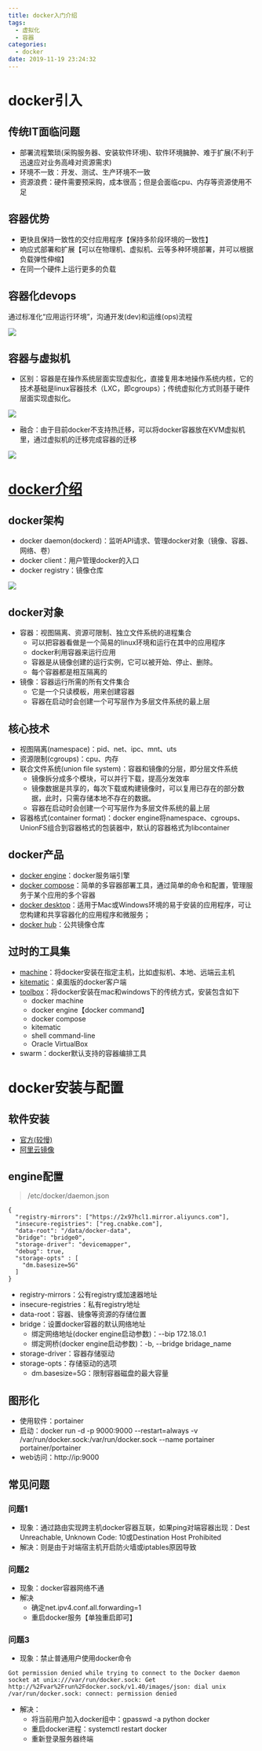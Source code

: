 ```yaml
---
title: docker入门介绍
tags:
  - 虚拟化
  - 容器
categories:
  - docker
date: 2019-11-19 23:24:32
---
```


# docker引入
## 传统IT面临问题
* 部署流程繁琐(采购服务器、安装软件环境)、软件环境臃肿、难于扩展(不利于迅速应对业务高峰对资源需求)
* 环境不一致：开发、测试、生产环境不一致
* 资源浪费：硬件需要预采购，成本很高；但是会面临cpu、内存等资源使用不足

## 容器优势
* 更快且保持一致性的交付应用程序【保持多阶段环境的一致性】
* 响应式部署和扩展【可以在物理机、虚拟机、云等多种环境部署，并可以根据负载弹性伸缩】
* 在同一个硬件上运行更多的负载

## 容器化devops
通过标准化“应用运行环境”，沟通开发(dev)和运维(ops)流程

![](https://simple0426-blog.oss-cn-beijing.aliyuncs.com/devops-demo.jpg)

## 容器与虚拟机
* 区别：容器是在操作系统层面实现虚拟化，直接复用本地操作系统内核，它的技术基础是linux容器技术（LXC，即cgroups）；传统虚拟化方式则基于硬件层面实现虚拟化。

![](https://simple0426-blog.oss-cn-beijing.aliyuncs.com/containerVSvm.jpg)

* 融合：由于目前docker不支持热迁移，可以将docker容器放在KVM虚拟机里，通过虚拟机的迁移完成容器的迁移

![](https://simple0426-blog.oss-cn-beijing.aliyuncs.com/container%2BVM.jpg)

# [docker介绍](https://docs.docker.com/get-started/overview/#docker-architecture)
## docker架构
* docker daemon(dockerd)：监听API请求、管理docker对象（镜像、容器、网络、卷）
* docker client：用户管理docker的入口
* docker registry：镜像仓库

![](https://docs.docker.com/engine/images/architecture.svg)

## docker对象
* 容器：视图隔离、资源可限制、独立文件系统的进程集合
    - 可以把容器看做是一个简易的linux环境和运行在其中的应用程序
    - docker利用容器来运行应用
    - 容器是从镜像创建的运行实例，它可以被开始、停止、删除。
    - 每个容器都是相互隔离的
* 镜像：容器运行所需的所有文件集合
    + 它是一个只读模板，用来创建容器
    + 容器在启动时会创建一个可写层作为多层文件系统的最上层

## 核心技术
* 视图隔离(namespace)：pid、net、ipc、mnt、uts
* 资源限制(cgroups)：cpu、内存
* 联合文件系统(union file system)：容器和镜像的分层，即分层文件系统
    + 镜像拆分成多个模块，可以并行下载，提高分发效率
    + 镜像数据是共享的，每次下载或构建镜像时，可以复用已存在的部分数据，此时，只需存储本地不存在的数据。
    + 容器在启动时会创建一个可写层作为多层文件系统的最上层
* 容器格式(container format)：docker engine将namespace、cgroups、UnionFS组合到容器格式的包装器中，默认的容器格式为libcontainer

## docker产品
* [docker engine](https://docs.docker.com/engine/)：docker服务端引擎
* [docker compose](https://docs.docker.com/compose/)：简单的多容器部署工具，通过简单的命令和配置，管理服务于某个应用的多个容器
* [docker desktop](https://docs.docker.com/desktop/)：适用于Mac或Windows环境的易于安装的应用程序，可让您构建和共享容器化的应用程序和微服务；
* [docker hub](https://hub.docker.com/repositories)：公共镜像仓库

## 过时的工具集
* [machine](https://docs.docker.com/machine/overview/)：将docker安装在指定主机，比如虚拟机、本地、远端云主机
* [kitematic](https://docs.docker.com/kitematic/userguide/)：桌面版的docker客户端
* [toolbox](https://docs.docker.com/toolbox/overview/)：将docker安装在mac和windows下的传统方式，安装包含如下
    - docker machine
    - docker engine【docker command】
    - docker compose
    - kitematic
    - shell command-line
    - Oracle VirtualBox
* swarm：docker默认支持的容器编排工具

# docker安装与配置
## 软件安装
* [官方(较慢)](https://docs.docker.com/engine/install/centos/#install-using-the-repository)
* [阿里云镜像](https://developer.aliyun.com/mirror/docker-ce)

## engine配置
>/etc/docker/daemon.json

```
{
  "registry-mirrors": ["https://2x97hcl1.mirror.aliyuncs.com"],
  "insecure-registries": ["reg.cnabke.com"],
  "data-root": "/data/docker-data",
  "bridge": "bridge0",
  "storage-driver": "devicemapper",
  "debug": true,
  "storage-opts" : [
    "dm.basesize=5G"
  ]
}
```

* registry-mirrors：公有registry或加速器地址
* insecure-registries：私有registry地址
* data-root：容器、镜像等资源的存储位置
* bridge：设置docker容器的默认网络地址
  - 绑定网络地址(docker engine启动参数)：--bip 172.18.0.1
  - 绑定网桥(docker engine启动参数)：-b, --bridge bridage_name
* storage-driver：容器存储驱动
* storage-opts：存储驱动的选项
    - dm.basesize=5G：限制容器磁盘的最大容量

## 图形化
* 使用软件：portainer
* 启动：docker run -d -p 9000:9000 --restart=always -v /var/run/docker.sock:/var/run/docker.sock --name portainer portainer/portainer
* web访问：http://ip:9000

## 常见问题
### 问题1
* 现象：通过路由实现跨主机docker容器互联，如果ping对端容器出现：Dest Unreachable, Unknown Code: 10或Destination Host Prohibited
* 解决：则是由于对端宿主机开启防火墙或iptables原因导致

### 问题2
* 现象：docker容器网络不通
* 解决
    - 确定net.ipv4.conf.all.forwarding=1
    - 重启docker服务【单独重启即可】

### 问题3
* 现象：禁止普通用户使用docker命令
```
Got permission denied while trying to connect to the Docker daemon socket at unix:///var/run/docker.sock: Get http://%2Fvar%2Frun%2Fdocker.sock/v1.40/images/json: dial unix /var/run/docker.sock: connect: permission denied
```
* 解决：
    + 将当前用户加入docker组中：gpasswd -a python docker
    + 重启docker进程：systemctl restart docker
    + 重新登录服务器终端
